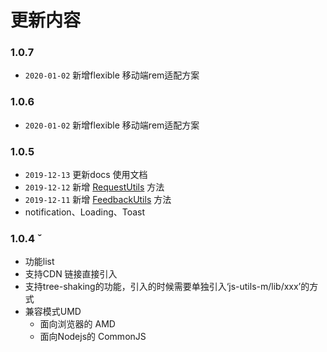 # 更新内容

### 1.0.7
  - `2020-01-02` 新增flexible 移动端rem适配方案


### 1.0.6
  - `2020-01-02` 新增flexible 移动端rem适配方案

### 1.0.5
  - `2019-12-13` 更新docs 使用文档
  - `2019-12-12` 新增 [RequestUtils](/lib/_RequestUtils.md) 方法
  - `2019-12-11` 新增 [FeedbackUtils](/lib/_FeedbackUtils.md) 方法
  - notification、Loading、Toast

### 1.0.4 ˇ
  - 功能list
  - 支持CDN 链接直接引入
  - 支持tree-shaking的功能，引入的时候需要单独引入‘js-utils-m/lib/xxx’的方式
  - 兼容模式UMD
    - 面向浏览器的 AMD
    - 面向Nodejs的 CommonJS


